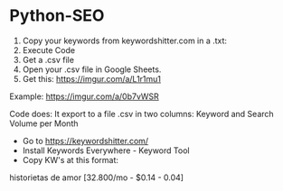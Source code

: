 # Python-SEO
1. Copy your keywords from keywordshitter.com in a .txt: 
2. Execute Code
3. Get a .csv file
4. Open your .csv file in Google Sheets.
5. Get this: https://imgur.com/a/L1r1mu1

Example: 
https://imgur.com/a/0b7vWSR

Code does: 
It export to a file .csv in two columns:
Keyword and Search Volume per Month

- Go to https://keywordshitter.com/
- Install Keywords Everywhere - Keyword Tool
- Copy KW's at this format: 

historietas de amor [32.800/mo - $0.14 - 0.04]
